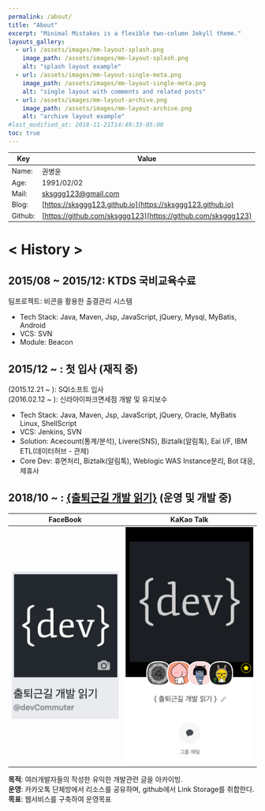 ```yaml
---
permalink: /about/
title: "About"
excerpt: "Minimal Mistakes is a flexible two-column Jekyll theme."
layouts_gallery:
  - url: /assets/images/mm-layout-splash.png
    image_path: /assets/images/mm-layout-splash.png
    alt: "splash layout example"
  - url: /assets/images/mm-layout-single-meta.png
    image_path: /assets/images/mm-layout-single-meta.png
    alt: "single layout with comments and related posts"
  - url: /assets/images/mm-layout-archive.png
    image_path: /assets/images/mm-layout-archive.png
    alt: "archive layout example"
#last_modified_at: 2018-11-21T14:49:33-05:00
toc: true
---
```


|Key|Value|
|---|-----|
|Name:|   권병윤  |
|Age: |1991/02/02  |
|Mail:| sksggg123@gmail.com  |
|Blog:|[https://sksggg123.github.io](https://sksggg123.github.io)  |
|Github:| [https://github.com/sksggg123](https://github.com/sksggg123)|

# < History >

## 2015/08 ~ 2015/12: KTDS 국비교육수료
팀프로젝트: 비콘을 활용한 출결관리 시스템  
  * Tech Stack: Java, Maven, Jsp, JavaScript, jQuery, Mysql, MyBatis, Android
  * VCS: SVN
  * Module: Beacon

## 2015/12 ~ : 첫 입사 (재직 중)
(2015.12.21 ~ ):  SQI소프트 입사  
(2016.02.12 ~ ): 신라아이파크면세점 개발 및 유지보수    
  * Tech Stack: Java, Maven, Jsp, JavaScript, jQuery, Oracle, MyBatis Linux, ShellScript
  * VCS: Jenkins, SVN
  * Solution: Acecount(통계/분석), Livere(SNS), Biztalk(알림톡), Eai I/F, IBM ETL(데이터허브 - 관제)
  * Core Dev: 휴면처리, Biztalk(알림톡), Weblogic WAS Instance분리, Bot 대응, 제휴사 

## 2018/10 ~ : [{출퇴근길 개발 읽기}](https://www.facebook.com/devCommuter/) (운영 및 개발 중) 

|FaceBook|KaKao Talk|
|--------|----------|
|![facebook](/assets/images/aboutMe/facebook_dev_reading.png)|![kakao](/assets/images/aboutMe/kakao_dev_reading.png)|

**목적**: 여러개발자들의 작성한 유익한 개발관련 글을 아카이빙.  
**운영**: 카카오톡 단체방에서 리소스를 공유하며, github에서 Link Storage를 취합한다.  
**목표**: 웹서비스를 구축하여 운영목표
